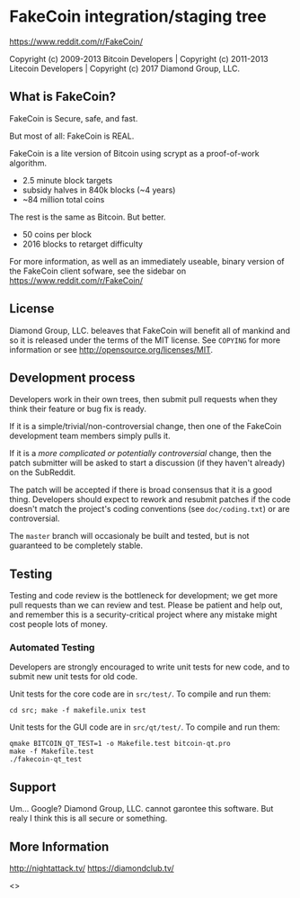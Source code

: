 FakeCoin integration/staging tree
================================

https://www.reddit.com/r/FakeCoin/

Copyright (c) 2009-2013 Bitcoin Developers | 
Copyright (c) 2011-2013 Litecoin Developers | 
Copyright (c) 2017 Diamond Group, LLC.

What is FakeCoin?
----------------
FakeCoin is Secure, safe, and fast.

But most of all: FakeCoin is REAL.

FakeCoin is a lite version of Bitcoin using scrypt as a proof-of-work algorithm.
 - 2.5 minute block targets
 - subsidy halves in 840k blocks (~4 years)
 - ~84 million total coins

The rest is the same as Bitcoin. But better.
 - 50 coins per block
 - 2016 blocks to retarget difficulty

For more information, as well as an immediately useable, binary version of
the FakeCoin client sofware, see the sidebar on https://www.reddit.com/r/FakeCoin/ 

License
-------

Diamond Group, LLC. beleaves that FakeCoin will benefit all of mankind and so it is released under the terms of the MIT license. See `COPYING` for more
information or see http://opensource.org/licenses/MIT.

Development process
-------------------

Developers work in their own trees, then submit pull requests when they think
their feature or bug fix is ready.

If it is a simple/trivial/non-controversial change, then one of the FakeCoin
development team members simply pulls it.

If it is a *more complicated or potentially controversial* change, then the patch
submitter will be asked to start a discussion (if they haven't already) on the SubReddit.

The patch will be accepted if there is broad consensus that it is a good thing.
Developers should expect to rework and resubmit patches if the code doesn't
match the project's coding conventions (see `doc/coding.txt`) or are
controversial.

The `master` branch will occasionaly be built and tested, but is not guaranteed to be
completely stable. 

Testing
-------

Testing and code review is the bottleneck for development; we get more pull
requests than we can review and test. Please be patient and help out, and
remember this is a security-critical project where any mistake might cost people
lots of money.

### Automated Testing

Developers are strongly encouraged to write unit tests for new code, and to
submit new unit tests for old code.

Unit tests for the core code are in `src/test/`. To compile and run them:

    cd src; make -f makefile.unix test

Unit tests for the GUI code are in `src/qt/test/`. To compile and run them:

    qmake BITCOIN_QT_TEST=1 -o Makefile.test bitcoin-qt.pro
    make -f Makefile.test
    ./fakecoin-qt_test

Support
-------
Um... Google? Diamond Group, LLC. cannot garontee this software. But realy I think this is all secure or something.

More Information
----------------
http://nightattack.tv/
https://diamondclub.tv/

<>


